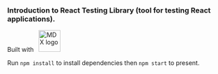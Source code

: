 ### Introduction to React Testing Library (tool for testing React applications).

Built with &nbsp;
<a href="https://mdxjs.com">
    <img alt="MDX logo" src="https://mdx-logo.now.sh" width="50" />
</a>

Run `npm install` to install dependencies then `npm start` to present.